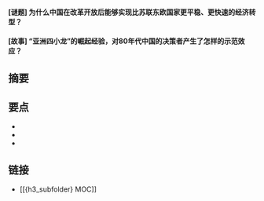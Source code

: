 #### [谜题] 为什么中国在改革开放后能够实现比苏联东欧国家更平稳、更快速的经济转型？


#### [故事] “亚洲四小龙”的崛起经验，对80年代中国的决策者产生了怎样的示范效应？


## 摘要


## 要点

- 
- 
- 

## 链接

- [[{h3_subfolder} MOC]]
